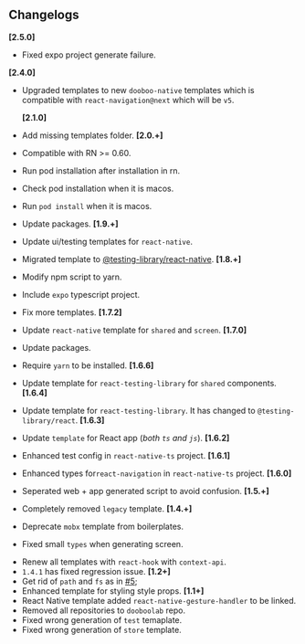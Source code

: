 ## Changelogs

**[2.5.0]**

- Fixed expo project generate failure.

**[2.4.0]**

- Upgraded templates to new `dooboo-native` templates which is compatible with `react-navigation@next` which will be `v5`.

  **[2.1.0]**

- Add missing templates folder.
  **[2.0.+]**

- Compatible with RN >= 0.60.
- Run pod installation after installation in rn.
- Check pod installation when it is macos.
- Run `pod install` when it is macos.
- Update packages.
  **[1.9.+]**
- Update ui/testing templates for `react-native`.
- Migrated template to [@testing-library/react-native](https://www.native-testing-library.com/docs/install).
  **[1.8.+]**
- Modify npm script to yarn.
- Include `expo` typescript project.
- Fix more templates.
  **[1.7.2]**
- Update `react-native` template for `shared` and `screen`.
  **[1.7.0]**
- Update packages.
- Require `yarn` to be installed.
  **[1.6.6]**
- Update template for `react-testing-library` for `shared` components.
  **[1.6.4]**
- Update template for `react-testing-library`. It has changed to `@testing-library/react`.
  **[1.6.3]**
- Update `template` for React app (_both `ts` and `js`_).
  **[1.6.2]**
- Enhanced test config in `react-native-ts` project.
  **[1.6.1]**
- Enhanced types for`react-navigation` in `react-native-ts` project.
  **[1.6.0]**
- Seperated web + app generated script to avoid confusion.
  **[1.5.+]**
- Completely removed `legacy` template.
  **[1.4.+]**
- Deprecate `mobx` template from boilerplates.
- Fixed small `types` when generating screen.

* Renew all templates with `react-hook` with `context-api`.
* `1.4.1` has fixed regression issue.
  **[1.2+]**
* Get rid of `path` and `fs` as in [#5](https://github.com/dooboolab/dooboo-cli/issues/4);
* Enhanced template for styling style props.
  **[1.1+]**
* React Native template added `react-native-gesture-handler` to be linked.
* Removed all repositories to `dooboolab` repo.
* Fixed wrong generation of `test` temaplate.
* Fixed wrong generation of `store` template.
